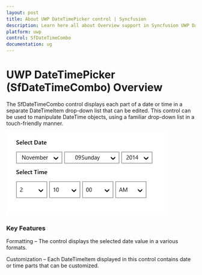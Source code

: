 ```yaml
---
layout: post
title: About UWP DateTimePicker control | Syncfusion
description: Learn here all about Overview support in Syncfusion UWP DateTimePicker (SfDateTimeCombo) control and more.
platform: uwp
control: SfDateTimeCombo
documentation: ug
---
```


# UWP DateTimePicker (SfDateTimeCombo) Overview

The SfDateTimeCombo control displays each part of a date or time in a separate DateTimeItem drop-down list that can be edited. This control can be used to manipulate DateTime objects, using a familiar drop-down list in a touch-friendly manner.

![DateTimeCombo displayed date and time with dropdown option to select date and time](Overview_images/Overview_img1.png)

### Key Features

Formatting – The control displays the selected date value in a various formats.

Customization – Each DateTimeItem displayed in this control contains date or time parts that can be customized.

